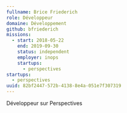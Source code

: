 ```yaml
---
fullname: Brice Friederich
role: Développeur
domaine: Développement
github: bfriederich
missions:
  - start: 2018-05-22
    end: 2019-09-30
    status: independent
    employer: inops
    startups:
      - perspectives
startups:
  - perspectives
uuid: 82bf2447-572b-4138-8e4a-051e7f307319
---
```

Développeur sur Perspectives
